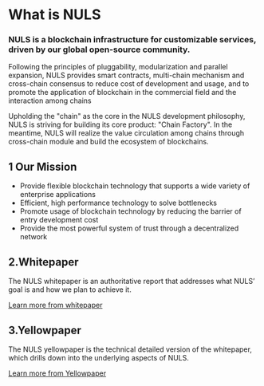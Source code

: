 # What is NULS

### NULS is a blockchain infrastructure for customizable services, driven by our global open-source community.

Following the principles of pluggability, modularization and parallel expansion, NULS provides smart contracts, multi-chain mechanism and cross-chain consensus to reduce cost of development and usage, and to promote the application of blockchain in the commercial field and the interaction among chains

Upholding the "chain" as the core in the NULS development philosophy, NULS is striving for building its core product: "Chain Factory". In the meantime, NULS will realize the value circulation among chains through cross-chain module and build the ecosystem of blockchains.

## 1 Our Mission

- Provide flexible blockchain technology that supports a wide variety of enterprise applications
- Efficient, high performance technology to solve bottlenecks
- Promote usage of blockchain technology by reducing the barrier of entry development cost
- Provide the most powerful system of trust through a decentralized network
## 2.Whitepaper
The NULS whitepaper is an authoritative report that addresses what NULS’ goal is and how we plan to achieve it.

[Learn more from whitepaper](https://nuls.io/api/v1/download/files/papers/white/NulsWhitepaper1.1.pdf)

## 3.Yellowpaper

The NULS yellowpaper is the technical detailed version of the whitepaper, which drills down into the underlying aspects of NULS.


[Learn more from Yellowpaper](https://nuls.io/api/v1/download/files/papers/yellow/NulsYellowpaper1.1.pdf)
